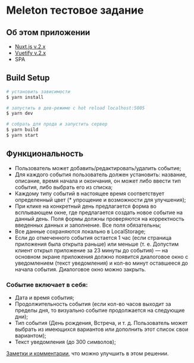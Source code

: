 # Meleton тестовое задание

## Об этом приложении
- [Nuxt.js v.2.x](https://nuxtjs.org)
- [Vuetify v.2.x](https://vuetifyjs.com/)
- SPA

## Build Setup

```bash
# установить зависимости
$ yarn install

# запустить в дев-режиме с hot reload localhost:5005
$ yarn dev

# собрать для прода и запустить сервер
$ yarn build
$ yarn start

```

## Функциональность

- Пользователь может добавить/редактировать/удалить событие;
- Для каждого события пользователь должен установить: название, описание, время начала и окончания, он может либо ввести тип события, либо выбрать его из списка;
- Каждому типу событий в настоящее время соответствует определенный цвет (* упрощение и возможности для улучшения);
- При клике на конкретный день предлагается форма во всплывающем окне, где предлагается создать новое событие на данный день. Поля формы должны проверяются на корректность введенных данных и заполнение. Все поля обязательны;
- Все данные сохраняются локально в LocalStorage;
- Если до отмеченного события остается 1 час (если страница приложения была открыта раньше) или меньше (т. е. Допустим клиент открыл приложение за 23 минуты до события) — на основном экране приложения должно появится диалоговое окно с уведомлением (текст уведомления) и кол-во минут оставшееся до начала события. Диалоговое окно можно закрыть.


### Событие включает в себя:
- Дата и время события;
- Продолжительность события (если кол-во часов выходит за пределы дня, то визуально событие продолжается на следующие дни);
- Тип события (День рождения, Встреча, и т. д. Пользователь может выбрать из имеющихся вариантов или дополнить этот список свои вариантом);
- Текст уведомления (до 300 символов);

[Заметки и комментарии](https://github.com/dariadia/meleton/pull/2#issuecomment-1978955560), что можно улучшить в этом решении.
